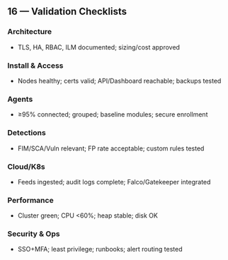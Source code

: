 ## 16 — Validation Checklists

### Architecture
- TLS, HA, RBAC, ILM documented; sizing/cost approved

### Install & Access
- Nodes healthy; certs valid; API/Dashboard reachable; backups tested

### Agents
- ≥95% connected; grouped; baseline modules; secure enrollment

### Detections
- FIM/SCA/Vuln relevant; FP rate acceptable; custom rules tested

### Cloud/K8s
- Feeds ingested; audit logs complete; Falco/Gatekeeper integrated

### Performance
- Cluster green; CPU <60%; heap stable; disk OK

### Security & Ops
- SSO+MFA; least privilege; runbooks; alert routing tested
